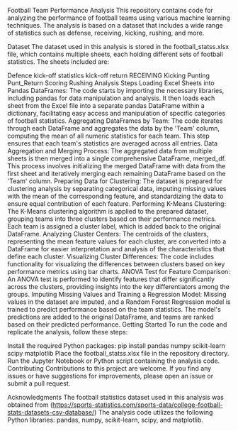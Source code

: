 Football Team Performance Analysis
This repository contains code for analyzing the performance of football teams using various machine learning techniques. The analysis is based on a dataset that includes a wide range of statistics such as defense, receiving, kicking, rushing, and more.

Dataset
The dataset used in this analysis is stored in the football_statss.xlsx file, which contains multiple sheets, each holding different sets of football statistics. The sheets included are:

Defence
kick-off statistics
kick-off return
RECEIVING
Kicking
Punting
Punt_Return
Scoring
Rushing
Analysis Steps
Loading Excel Sheets into Pandas DataFrames: The code starts by importing the necessary libraries, including pandas for data manipulation and analysis. It then loads each sheet from the Excel file into a separate pandas DataFrame within a dictionary, facilitating easy access and manipulation of specific categories of football statistics.
Aggregating DataFrames by Team: The code iterates through each DataFrame and aggregates the data by the 'Team' column, computing the mean of all numeric statistics for each team. This step ensures that each team's statistics are averaged across all entries.
Data Aggregation and Merging Process: The aggregated data from multiple sheets is then merged into a single comprehensive DataFrame, merged_df. This process involves initializing the merged DataFrame with data from the first sheet and iteratively merging each remaining DataFrame based on the 'Team' column.
Preparing Data for Clustering: The dataset is prepared for clustering analysis by separating categorical data, imputing missing values with the mean of the corresponding feature, and standardizing the data to ensure equal contribution of each feature.
Performing K-Means Clustering: The K-Means clustering algorithm is applied to the prepared dataset, grouping teams into three clusters based on their performance metrics. Each team is assigned a cluster label, which is added back to the original DataFrame.
Analyzing Cluster Centers: The centroids of the clusters, representing the mean feature values for each cluster, are converted into a DataFrame for easier interpretation and analysis of the characteristics that define each cluster.
Visualizing Cluster Differences: The code includes functionality for visualizing the differences between clusters based on key performance metrics using bar charts.
ANOVA Test for Feature Comparison: An ANOVA test is performed to identify features that differ significantly across the clusters, providing insights into the key differentiators among the groups.
Imputing Missing Values and Training a Regression Model: Missing values in the dataset are imputed, and a Random Forest Regression model is trained to predict performance based on the team statistics. The model's predictions are added to the original DataFrame, and teams are ranked based on their predicted performance.
Getting Started
To run the code and replicate the analysis, follow these steps:

Install the required Python packages: pip install pandas numpy scikit-learn scipy matplotlib
Place the football_statss.xlsx file in the repository directory.
Run the Jupyter Notebook or Python script containing the analysis code.
Contributing
Contributions to this project are welcome. If you find any issues or have suggestions for improvements, please open an issue or submit a pull request.

Acknowledgments
The football statistics dataset used in this analysis was obtained from (https://sports-statistics.com/sports-data/college-football-stats-datasets-csv-database/)
The analysis code utilizes the following Python libraries: pandas, numpy, scikit-learn, scipy, and matplotlib.
